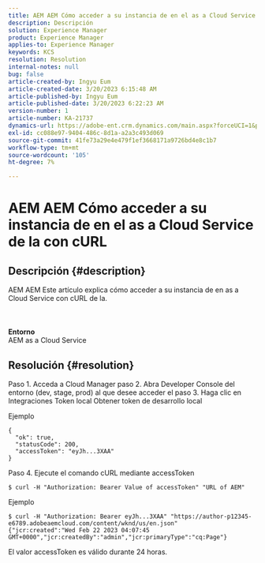 ```yaml
---
title: AEM AEM Cómo acceder a su instancia de en el as a Cloud Service de la con cURL
description: Descripción
solution: Experience Manager
product: Experience Manager
applies-to: Experience Manager
keywords: KCS
resolution: Resolution
internal-notes: null
bug: false
article-created-by: Ingyu Eum
article-created-date: 3/20/2023 6:15:48 AM
article-published-by: Ingyu Eum
article-published-date: 3/20/2023 6:22:23 AM
version-number: 1
article-number: KA-21737
dynamics-url: https://adobe-ent.crm.dynamics.com/main.aspx?forceUCI=1&pagetype=entityrecord&etn=knowledgearticle&id=d4301ca4-e6c6-ed11-b597-6045bd006295
exl-id: cc088e97-9404-486c-8d1a-a2a3c493d069
source-git-commit: 41fe73a29e4e479f1ef3668171a9726bd4e8c1b7
workflow-type: tm+mt
source-wordcount: '105'
ht-degree: 7%

---
```


# AEM AEM Cómo acceder a su instancia de en el as a Cloud Service de la con cURL

## Descripción {#description}

AEM AEM Este artículo explica cómo acceder a su instancia de en as a Cloud Service con cURL de la.<br><br> <br><br><b>Entorno</b>
<br>AEM as a Cloud Service

## Resolución {#resolution}


Paso 1. Acceda a Cloud Manager paso 2. Abra Developer Console del entorno (dev, stage, prod) al que desee acceder el paso 3. Haga clic en Integraciones Token local Obtener token de desarrollo local

Ejemplo


```
{
  "ok": true,
  "statusCode": 200,
  "accessToken": "eyJh...3XAA"
}
```


Paso 4. Ejecute el comando cURL mediante accessToken


```
$ curl -H "Authorization: Bearer Value of accessToken" "URL of AEM"
```


Ejemplo


```
$ curl -H "Authorization: Bearer eyJh...3XAA" "https://author-p12345-e6789.adobeaemcloud.com/content/wknd/us/en.json"
{"jcr:created":"Wed Feb 22 2023 04:07:45 GMT+0000","jcr:createdBy":"admin","jcr:primaryType":"cq:Page"}
```


El valor accessToken es válido durante 24 horas.
